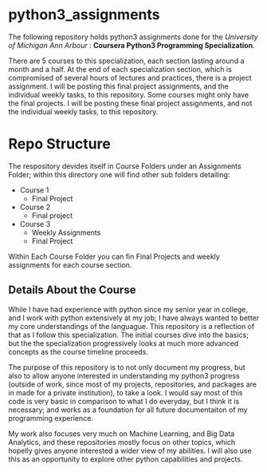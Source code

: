 # python3_assignments

The following repository holds python3 assignments done for the *University* *of* *Michigan* *Ann* *Arbour* :  **Coursera Python3 Programming Specialization**. 

There are 5 courses to this specialization, each section lasting around a month and a half. At the end of each specialization section, which is compromised of several hours of lectures and practices, there is a project assignment. I will be posting this final project assignments, and the individual weekly tasks, to this repository. Some courses might only have the final projects. I will be posting these final project assignments, and not the individual weekly tasks, to this repository.

# Repo Structure 
The respository devides itself in Course Folders under an Assignments Folder; within this directory one will find other sub folders detailing: 
- Course 1
  - Final Project
- Course 2
  - Final project 
- Course 3
  - Weekly Assignments 
  - Final Project 

Within Each Course Folder you can fin Final Projects and weekly assignments for each course section.

## Details About the Course 
While I have had experience with python since my senior year in college, and I work with python extensively at my job; I have always wanted to better my core understandings of the languague. This repository is a reflection of that as I follow this specialization. The initial courses dive into the basics; but the the specialization progressively looks at much more advanced concepts as the course timeline proceeds.

The purpose of this repository is to not only document my progress, but also to allow anyone interested in understanding my python3 progress (outside of work, since most of my projects, repositories, and packages are in made for a private institution), to take a look. I would say most of this code is very basic in comparison to what I do everyday, but I think it is necessary; and works as a foundation for all future documentaiton of my programming experience.

My work also focuses very much on Machine Learning, and Big Data Analytics, and these repositories mostly focus on other topics, which hopelly gives anyone interested a wider view of my abilities. I will also use this as an opportunity to explore other python capabilities and projects.
